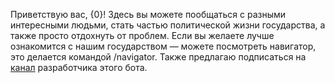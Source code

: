 Приветствую вас, {0}!
Здесь вы можете пообщаться с разными интересными людьми, стать частью политической жизни государства, а также просто отдохнуть от проблем.
Если вы желаете лучше ознакомится с нашим государством — можете посмотреть навигатор, это делается командой /navigator.
Также предлагаю подписаться на [канал](https://t.me/kathomisis) разработчика этого бота.